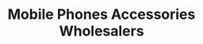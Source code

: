 ---
title: "Mobile Phones Accessories Wholesalers"
url: /birmingham/mobile-phones-accessories-wholesalers/
shop: mobile phone
---